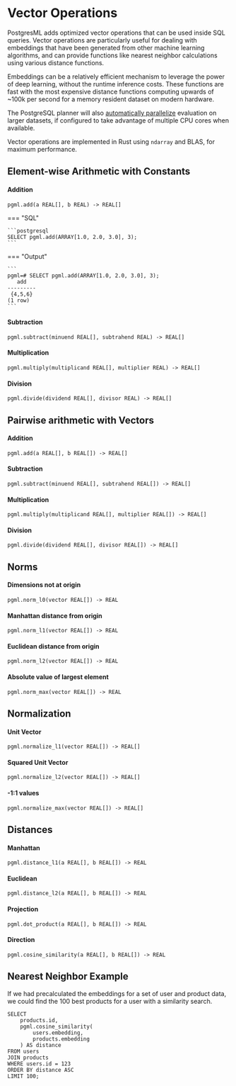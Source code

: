 # Vector Operations

PostgresML adds optimized vector operations that can be used inside SQL queries. Vector operations are particularly useful for dealing with embeddings that have been generated from other machine learning algorithms, and can provide functions like nearest neighbor calculations using various distance functions.

Embeddings can be a relatively efficient mechanism to leverage the power of deep learning, without the runtime inference costs. These functions are fast with the most expensive distance functions computing upwards of ~100k per second for a memory resident dataset on modern hardware.

The PostgreSQL planner will also [automatically parallelize](https://www.postgresql.org/docs/current/parallel-query.html) evaluation on larger datasets, if configured to take advantage of multiple CPU cores when available.

Vector operations are implemented in Rust using `ndarray` and BLAS, for maximum performance.

## Element-wise Arithmetic with Constants

#### Addition

```postgresql
pgml.add(a REAL[], b REAL) -> REAL[]
```

=== "SQL"

    ```postgresql
    SELECT pgml.add(ARRAY[1.0, 2.0, 3.0], 3);
    ```

=== "Output"

    ```
    pgml=# SELECT pgml.add(ARRAY[1.0, 2.0, 3.0], 3);
       add
    ---------
     {4,5,6}
    (1 row)
    ```

#### Subtraction
```postgresql
pgml.subtract(minuend REAL[], subtrahend REAL) -> REAL[]
```

#### Multiplication
```postgresql
pgml.multiply(multiplicand REAL[], multiplier REAL) -> REAL[]
```

#### Division
```postgresql
pgml.divide(dividend REAL[], divisor REAL) -> REAL[]
```

## Pairwise arithmetic with Vectors

#### Addition
```postgresql
pgml.add(a REAL[], b REAL[]) -> REAL[]
```

#### Subtraction
```postgresql
pgml.subtract(minuend REAL[], subtrahend REAL[]) -> REAL[]
```

#### Multiplication
```postgresql
pgml.multiply(multiplicand REAL[], multiplier REAL[]) -> REAL[]
```

#### Division
```postgresql
pgml.divide(dividend REAL[], divisor REAL[]) -> REAL[]
```

## Norms

#### Dimensions not at origin
```postgresql
pgml.norm_l0(vector REAL[]) -> REAL
```

#### Manhattan distance from origin
```postgresql
pgml.norm_l1(vector REAL[]) -> REAL
```

#### Euclidean distance from origin
```postgresql
pgml.norm_l2(vector REAL[]) -> REAL
```

#### Absolute value of largest element
```postgresql
pgml.norm_max(vector REAL[]) -> REAL
```

## Normalization

#### Unit Vector
```postgresql
pgml.normalize_l1(vector REAL[]) -> REAL[]
```

#### Squared Unit Vector
```postgresql
pgml.normalize_l2(vector REAL[]) -> REAL[]
```

#### -1:1 values
```postgresql
pgml.normalize_max(vector REAL[]) -> REAL[]
```

## Distances

#### Manhattan
```postgresql
pgml.distance_l1(a REAL[], b REAL[]) -> REAL
```

#### Euclidean
```postgresql
pgml.distance_l2(a REAL[], b REAL[]) -> REAL
```

#### Projection
```postgresql
pgml.dot_product(a REAL[], b REAL[]) -> REAL
```

#### Direction
```postgresql
pgml.cosine_similarity(a REAL[], b REAL[]) -> REAL
```

## Nearest Neighbor Example

If we had precalculated the embeddings for a set of user and product data, we could find the 100 best products for a user with a similarity search.

```postgresql
SELECT
    products.id,
    pgml.cosine_similarity(
        users.embedding,
        products.embedding
    ) AS distance
FROM users
JOIN products
WHERE users.id = 123
ORDER BY distance ASC
LIMIT 100;
```

